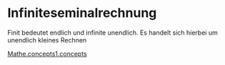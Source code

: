 # Infiniteseminalrechnung

Finit bedeutet endlich und infinite unendlich. Es handelt sich hierbei um unendlich kleines Rechnen

[Mathe.concepts1.concepts](Infiniteseminalrechnung/Mathe.concepts1.concepts)